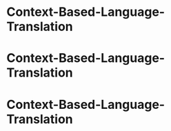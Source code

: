 # Context-Based-Language-Translation
# Context-Based-Language-Translation
# Context-Based-Language-Translation
